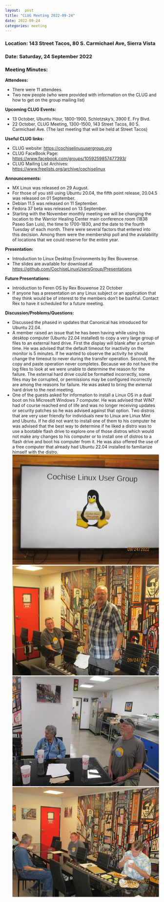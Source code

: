 ```yaml
---
layout:  post
title: "CLUG Meeting 2022-09-24"
date: 2022-09-24
categories: meeting
---
```


### Location: 143 Street Tacos, 80 S. Carmichael Ave, Sierra Vista

### Date: Saturday, 24 September 2022
### Meeting Minutes:

**Attendees:** 
 * There were 11 attendees.  
 * Two new people (who were provided with information on the CLUG and how to get on the group mailing list)

**Upcoming CLUG Events:**
 * 13 October, Ubuntu Hour, 1800-1900, Schlotzsky’s, 3900 E. Fry Blvd.
 * 22 October, CLUG Meeting, 1300-1500, 143 Street Tacos, 80 S. Carmichael Ave. (The last meeting that will be held at Street Tacos)

**Useful CLUG links:**
 * CLUG website:  https://cochiselinususergroup.org
 * CLUG FaceBook Page:  https://www.facebook.com/groups/1059259857477393/
 * CLUG Mailing List Archives:  https://www.freelists.org/archive/cochiselinux

**Announcements:**
 * MX Linux was released on 29 August.
 * For those of you still using Ubuntu 20.04,  the fifth point release, 20.04.5 was released on 01 September.
 * Debian 11.5 was released on 11 September.
 * Fedora 37 beta was released on 13 September.
 * Starting with the November monthly meeting we will be changing the location to the Warrior Healing Center main conference room (1838 Paseo San Luis),  the time to 1700-1830, and the date to the fourth Tuesday of each month.  There were several factors that entered into this decision.  Among them were the membership poll and the availability of locations that we could reserve for the entire year.

**Presentation:**
 * Introduction to Linux Desktop Environments by Rex Bouwense.  
 * The slides are available for download at https://github.com/CochiseLinuxUsersGroup/Presentations

**Future Presentations:**
 * Introduction to Feren OS by Rex Bouwense 22 October
 * If anyone has a presentation on any Linux subject or an application that they think would be of interest to the members don’t be bashful.  Contact Rex to have it scheduled for a future meeting.

**Discussion/Problems/Questions:**
 * Discussed the phased in updates that Canonical has introduced for Ubuntu 22.04.
 * A member raised an issue that he has been having while using his desktop computer (Ubuntu 22.04 installed) to copy a very large group of files to an external hard drive. First the display will blank after a certain time. He was advised that the default timeout for inactivity on the monitor is 5 minutes. If he wanted to observe the activity he should change the timeout to never during the transfer operation. Second, the copy and paste operation never completes. Because we do not have the log files to look at we were unable to determine the reason for the failure. The external hard drive could be formatted incorrectly, some files may be corrupted, or permissions may be configured incorrectly are among the reasons for failure. He was asked to bring the external hard drive to the next meeting.
 * One of the guests asked for information to install a Linux OS in a dual boot on his Microsoft Windows 7 computer. He was advised that WIN7 had of course reached end of life and was no longer receiving updates or security patches so he was advised against that option. Two distros that are very user friendly for individuals new to Linux are Linux Mint and Ubuntu. If he did not want to install one of them to his computer he was advised that the best way to determine if he liked a distro was to use a bootable flash drive to explore one of those distros which would not make any changes to his computer or to install one of distros to a flash drive and boot his computer from it. He was also offered the use of a free computer that already had Ubuntu 22.04 installed to familiarize himself with the distro.
![alt text](https://raw.githubusercontent.com/CochiseLinuxUsersGroup/CochiseLinuxUsersGroup.github.io/master/images2/rsz_clug_meeting_2022-09-24_1.jpg)
![alt text](https://raw.githubusercontent.com/CochiseLinuxUsersGroup/CochiseLinuxUsersGroup.github.io/master/images2/rsz_clug_meeting_2022-09-24_3.jpg)
![alt text](https://raw.githubusercontent.com/CochiseLinuxUsersGroup/CochiseLinuxUsersGroup.github.io/master/images2/rsz_clug_meeting_2022-09-24_4.jpg)
![alt text](https://raw.githubusercontent.com/CochiseLinuxUsersGroup/CochiseLinuxUsersGroup.github.io/master/images2/rsz_clug_meeting_2022-09-24_6.jpg)
